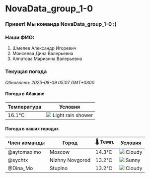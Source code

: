 # NovaData_group_1-0
### Привет! Мы команда NovaData_group_1-0 :)

### Наши ФИО:
1. Шмелев Александр Игоревич
2. Моисеева Дина Валерьевна
3. Алпатова Марианна Валерьевна

### Текущая погода
<!-- WEATHER:START -->
_Обновлено: 2025-08-09 05:07 GMT+0300_

#### Погода в Абакане

| Температура | Условия |
|-------------|----------|
| 16.1°C     | ![](https://cdn.weatherapi.com/weather/64x64/day/353.png) Light rain shower |

#### Погода в наших городах

| Член команды  | Город               | 🌡️ Темп.  | Условия          |
|---------------|---------------------|-----------|--------------------|
| @aytomaximo    | Moscow              |   14.3°C | ![](https://cdn.weatherapi.com/weather/64x64/day/119.png) Cloudy       |
| @sychtx        | Nizhny Novgorod     |   13.2°C | ![](https://cdn.weatherapi.com/weather/64x64/day/113.png) Sunny        |
| @Dina_Mo       | Stupino             |   13.2°C | ![](https://cdn.weatherapi.com/weather/64x64/day/119.png) Cloudy       |

<!-- WEATHER:END -->
